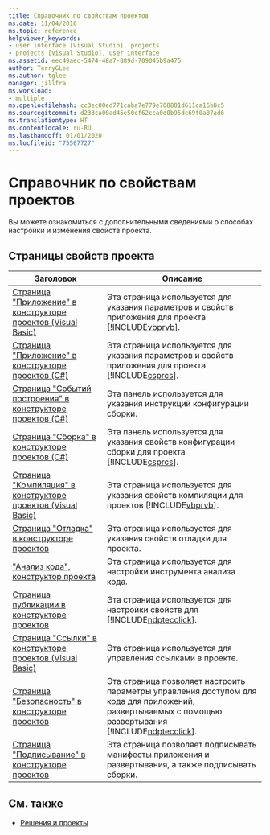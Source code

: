 ```yaml
---
title: Справочник по свойствам проектов
ms.date: 11/04/2016
ms.topic: reference
helpviewer_keywords:
- user interface [Visual Studio], projects
- projects [Visual Studio], user interface
ms.assetid: eec49aec-5474-48a7-889d-709045b9a475
author: TerryGLee
ms.author: tglee
manager: jillfra
ms.workload:
- multiple
ms.openlocfilehash: cc3ec00ed771caba7e779e708801d611ca16b8c5
ms.sourcegitcommit: d233ca00ad45e50cf62cca0d0b95dc69f0a87ad6
ms.translationtype: HT
ms.contentlocale: ru-RU
ms.lasthandoff: 01/01/2020
ms.locfileid: "75567727"
---
```

# <a name="project-properties-reference"></a>Справочник по свойствам проектов

Вы можете ознакомиться с дополнительными сведениями о способах настройки и изменения свойств проекта.

## <a name="project-properties-pages"></a>Страницы свойств проекта

| Заголовок | Описание |
| - | - |
| [Страница "Приложение" в конструкторе проектов (Visual Basic)](../../ide/reference/application-page-project-designer-visual-basic.md) | Эта страница используется для указания параметров и свойств приложения для проекта [!INCLUDE[vbprvb](../../code-quality/includes/vbprvb_md.md)]. |
| [Страница "Приложение" в конструкторе проектов (C#)](../../ide/reference/application-page-project-designer-csharp.md) | Эта страница используется для указания параметров и свойств приложения для проекта [!INCLUDE[csprcs](../../data-tools/includes/csprcs_md.md)]. |
| [Страница "Событий построения" в конструкторе проектов (C#)](../../ide/reference/build-events-page-project-designer-csharp.md) | Эта панель используется для указания инструкций конфигурации сборки. |
| [Страница "Сборка" в конструкторе проектов (C#)](../../ide/reference/build-page-project-designer-csharp.md) | Эта панель используется для указания свойств конфигурации сборки для проекта [!INCLUDE[csprcs](../../data-tools/includes/csprcs_md.md)]. |
| [Страница "Компиляция" в конструкторе проектов (Visual Basic)](../../ide/reference/compile-page-project-designer-visual-basic.md) | Эта страница используется для указания свойств компиляции для проектов [!INCLUDE[vbprvb](../../code-quality/includes/vbprvb_md.md)]. |
| [Страница "Отладка" в конструкторе проектов](../../ide/reference/debug-page-project-designer.md) | Эта страница используется для указания свойств отладки для проекта. |
| ["Анализ кода", конструктор проекта](../../ide/reference/code-analysis-project-designer.md) | Эта страница используется для настройки инструмента анализа кода. |
| [Страница публикации в конструкторе проектов](../../ide/reference/publish-page-project-designer.md) | Эта страница используется для настройки свойств для [!INCLUDE[ndptecclick](../../deployment/includes/ndptecclick_md.md)]. |
| [Страница "Ссылки" в конструкторе проектов (Visual Basic)](../../ide/reference/references-page-project-designer-visual-basic.md) | Эта страница используется для управления ссылками в проекте. |
| [Страница "Безопасность" в конструкторе проектов](../../ide/reference/security-page-project-designer.md) | Эта страница позволяет настроить параметры управления доступом для кода для приложений, развертываемых с помощью развертывания [!INCLUDE[ndptecclick](../../deployment/includes/ndptecclick_md.md)]. |
| [Страница "Подписывание" в конструкторе проектов](../../ide/reference/signing-page-project-designer.md) | Эта страница позволяет подписывать манифесты приложения и развертывания, а также подписывать сборки. |

## <a name="see-also"></a>См. также

- [Решения и проекты](../../ide/solutions-and-projects-in-visual-studio.md)
